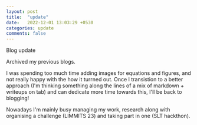 ```yaml
---
layout: post
title:  "update"
date:   2022-12-01 13:03:29 +0530
categories: update
comments: false
---
```

Blog update
<!--more-->
Archived my previous blogs. 

I was spending too much time adding images for equations and figures, and not really happy with the how it turrned out. Once I transistion to a better approach (I'm thinking something along the lines of a mix of markdown + writeups on tab) and can dedicate more time towards this, I'll be back to blogging!

Nowadays I'm mainly busy managing my work, research along with organising a challenge (LIMMITS 23) and taking part in one (SLT hackthon). 

